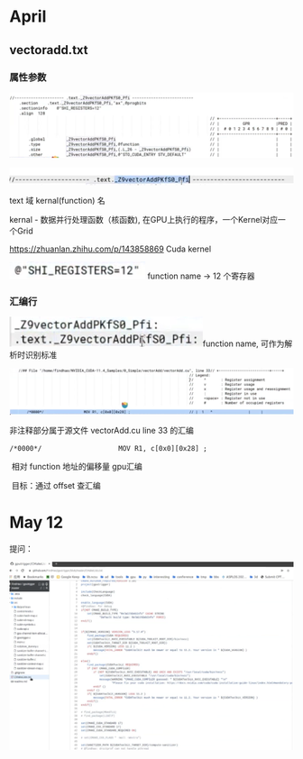 # April

## vectoradd.txt

### 属性参数

![image-20220511181732468](images/image-20220511181732468.png)



![image-20220511173736407](images/image-20220511173736407.png)

text 域	kernal(function) 名

kernal - 数据并行处理函数（核函数), 在GPU上执行的程序，一个Kernel对应一个Grid

https://zhuanlan.zhihu.com/p/143858869	Cuda kernel



 ![image-20220511181531958](images/image-20220511181531958.png) function name -> 12 个寄存器



### 汇编行



 ![image-20220511181531958](images/image-20220511182106334.png)function name, 可作为解析时识别标准



![image-20220511193952565](images/image-20220511193952565.png)

非注释部分属于源文件 vectorAdd.cu line 33 的汇编

```
/*0000*/                   MOV R1, c[0x0][0x28] ;
```

​	相对 function 地址的偏移量			gpu汇编

​	目标：通过 offset 查汇编

# May 12

提问：

![image-20220511171239056](images/image-20220511171239056.png)

